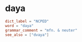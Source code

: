 # daya

``` toml
dict_label = "NCPED"
word = "daya"
grammar_comment = "mfn. & neuter"
see_also = ["dvaya"]
```

